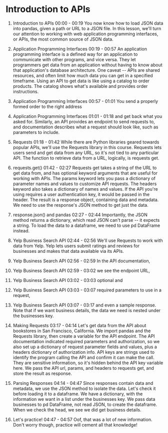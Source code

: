# Introduction to APIs

1. Introduction to APIs
00:00 - 00:19
You now know how to load JSON data into pandas, given a path or URL to a JSON file. In this lesson, we'll turn our attention to working with web application programming interfaces, or APIs, the most common source of JSON data.

2. Application Programming Interfaces
00:19 - 00:57
An application programming interface is a defined way for an application to communicate with other programs, and vice versa. They let programmers get data from an application without having to know about that application's database architecture. One caveat -- APIs are shared resources, and often limit how much data you can get in a specified timeframe. Using an API to get data is like using a catalog to order products. The catalog shows what's available and provides order instructions.

3. Application Programming Interfaces
00:57 - 01:01
You send a properly formed order to the right address

4. Application Programming Interfaces
01:01 - 01:18
and get back what you asked for. Similarly, an API provides an endpoint to send requests to, and documentation describes what a request should look like, such as parameters to include.

5. Requests
01:18 - 01:42
While there are Python libraries geared towards popular APIs, we'll use the Requests library in this course. Requests lets users send and get data from any URL, so it's not tied to any particular API. The function to retrieve data from a URL, logically, is requests get.

6. requests.get()
01:42 - 02:27
Requests get takes a string of the URL to get data from, and has optional keyword arguments that are useful for working with APIs. The params keyword lets you pass a dictionary of parameter names and values to customize API requests. The headers keyword also takes a dictionary of names and values. If the API you're using requires a user authentication key, it would be passed in the header. The result is a response object, containing data and metadata. We need to use the response's JSON method to get just the data.

7. response.json() and pandas
02:27 - 02:44
Importantly, the JSON method returns a dictionary, which read JSON can't parse -- it expects a string. To load the data to a dataframe, we need to use pd DataFrame instead.

8. Yelp Business Search API
02:44 - 02:56
We'll use Requests to work with data from Yelp. Yelp lets users submit ratings and reviews for businesses and makes that data available via its APIs.

9. Yelp Business Search API
02:56 - 02:59
In the API documentation,

10. Yelp Business Search API
02:59 - 03:02
we see the endpoint URL,

11. Yelp Business Search API
03:02 - 03:03
optional and

12. Yelp Business Search API
03:03 - 03:07
required parameters to use in a request,

13. Yelp Business Search API
03:07 - 03:17
and even a sample response. Note that if we want business details, the data we need is nested under the businesses key.

14. Making Requests
03:17 - 04:14
Let's get data from the API about bookstores in San Francisco, California. We import pandas and the Requests library, then create a variable for the API endpoint. The API documentation indicated required parameters and authorization, so we also set up a dictionary of request parameter fields and values, plus a headers dictionary of authorization info. API keys are strings used to identify the program calling the API and confirm it can make the call. They are sensitive information, so it's hidden behind the API key variable here. We pass the API url, params, and headers to requests get, and store the result as response.

15. Parsing Responses
04:14 - 04:47
Since responses contain data and metadata, we use the JSON method to isolate the data. Let's check it before loading it to a dataframe. We have a dictionary, with the information we want in a list under the businesses key. We pass data businesses to pd DataFrame, not read JSON, to create the dataframe. When we check the head, we see we did get business details.

16. Let's practice!
04:47 - 04:57
Oof, that was a lot of new information. Don't worry though, practice will cement all that knowledge!